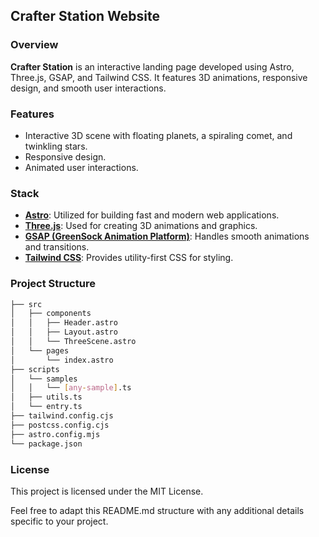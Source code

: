 ## Crafter Station Website

### Overview

**Crafter Station** is an interactive landing page developed using Astro, Three.js, GSAP, and Tailwind CSS. It features 3D animations, responsive design, and smooth user interactions.

### Features

- Interactive 3D scene with floating planets, a spiraling comet, and twinkling stars.
- Responsive design.
- Animated user interactions.

### Stack

- [**Astro**](https://astro.build/): Utilized for building fast and modern web applications.
- [**Three.js**](https://threejs.org/): Used for creating 3D animations and graphics.
- [**GSAP (GreenSock Animation Platform)**](https://greensock.com/gsap/): Handles smooth animations and transitions.
- [**Tailwind CSS**](https://tailwindcss.com/): Provides utility-first CSS for styling.

### Project Structure

```bash
├── src
│   ├── components
│   │   ├── Header.astro
│   │   ├── Layout.astro
│   │   └── ThreeScene.astro
│   └── pages
│       └── index.astro
├── scripts
│   └── samples
│   │   └── [any-sample].ts
│   ├── utils.ts
│   └── entry.ts
├── tailwind.config.cjs
├── postcss.config.cjs
├── astro.config.mjs
└── package.json
```

### License

This project is licensed under the MIT License.

Feel free to adapt this README.md structure with any additional details specific to your project.

